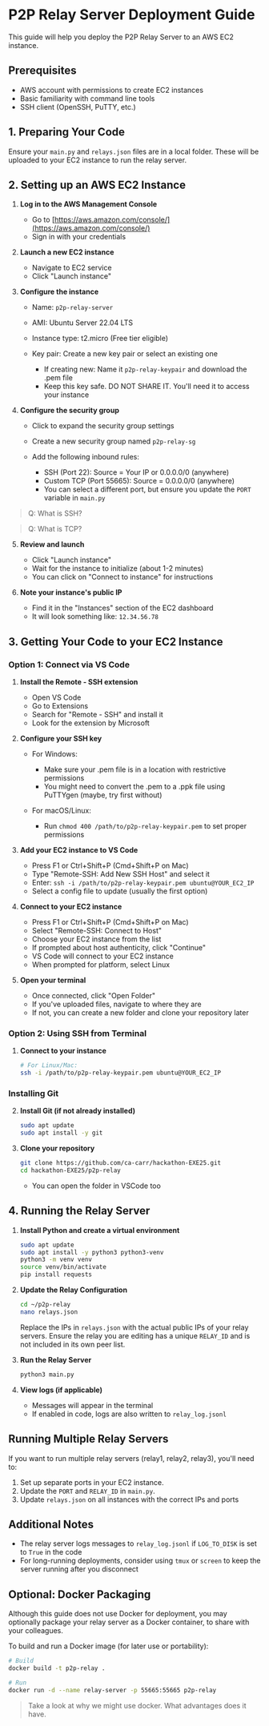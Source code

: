 # P2P Relay Server Deployment Guide

This guide will help you deploy the P2P Relay Server to an AWS EC2 instance.

## Prerequisites

* AWS account with permissions to create EC2 instances
* Basic familiarity with command line tools
* SSH client (OpenSSH, PuTTY, etc.)

## 1. Preparing Your Code

Ensure your `main.py` and `relays.json` files are in a local folder. These will be uploaded to your EC2 instance to run the relay server.

## 2. Setting up an AWS EC2 Instance

1. **Log in to the AWS Management Console**

   * Go to [https://aws.amazon.com/console/](https://aws.amazon.com/console/)
   * Sign in with your credentials

2. **Launch a new EC2 instance**

   * Navigate to EC2 service
   * Click "Launch instance"

3. **Configure the instance**

   * Name: `p2p-relay-server`
   * AMI: Ubuntu Server 22.04 LTS
   * Instance type: t2.micro (Free tier eligible)
   * Key pair: Create a new key pair or select an existing one

     * If creating new: Name it `p2p-relay-keypair` and download the .pem file
     * Keep this key safe. DO NOT SHARE IT. You'll need it to access your instance

4. **Configure the security group**

   * Click to expand the security group settings
   * Create a new security group named `p2p-relay-sg`
   * Add the following inbound rules:

     * SSH (Port 22): Source = Your IP or 0.0.0.0/0 (anywhere)
     * Custom TCP (Port 55665): Source = 0.0.0.0/0 (anywhere)
     * You can select a different port, but ensure you update the `PORT` variable in `main.py`

> Q: What is SSH?

> Q: What is TCP?

5. **Review and launch**

   * Click "Launch instance"
   * Wait for the instance to initialize (about 1-2 minutes)
   * You can click on "Connect to instance" for instructions

6. **Note your instance's public IP**

   * Find it in the "Instances" section of the EC2 dashboard
   * It will look something like: `12.34.56.78`

## 3. Getting Your Code to your EC2 Instance

### Option 1: Connect via VS Code

1. **Install the Remote - SSH extension**

   * Open VS Code
   * Go to Extensions
   * Search for "Remote - SSH" and install it
   * Look for the extension by Microsoft

2. **Configure your SSH key**

   * For Windows:

     * Make sure your .pem file is in a location with restrictive permissions
     * You might need to convert the .pem to a .ppk file using PuTTYgen (maybe, try first without)
   * For macOS/Linux:

     * Run `chmod 400 /path/to/p2p-relay-keypair.pem` to set proper permissions

3. **Add your EC2 instance to VS Code**

   * Press F1 or Ctrl+Shift+P (Cmd+Shift+P on Mac)
   * Type "Remote-SSH: Add New SSH Host" and select it
   * Enter: `ssh -i /path/to/p2p-relay-keypair.pem ubuntu@YOUR_EC2_IP`
   * Select a config file to update (usually the first option)

4. **Connect to your EC2 instance**

   * Press F1 or Ctrl+Shift+P (Cmd+Shift+P on Mac)
   * Select "Remote-SSH: Connect to Host"
   * Choose your EC2 instance from the list
   * If prompted about host authenticity, click "Continue"
   * VS Code will connect to your EC2 instance
   * When prompted for platform, select Linux

5. **Open your terminal**

   * Once connected, click "Open Folder"
   * If you've uploaded files, navigate to where they are
   * If not, you can create a new folder and clone your repository later

### Option 2: Using SSH from Terminal

1. **Connect to your instance**

   ```bash
   # For Linux/Mac:
   ssh -i /path/to/p2p-relay-keypair.pem ubuntu@YOUR_EC2_IP
   ```

### Installing Git

2. **Install Git (if not already installed)**

   ```bash
   sudo apt update
   sudo apt install -y git
   ```

3. **Clone your repository**

   ```bash
   git clone https://github.com/ca-carr/hackathon-EXE25.git
   cd hackathon-EXE25/p2p-relay
   ```

   * You can open the folder in VSCode too

## 4. Running the Relay Server

1. **Install Python and create a virtual environment**

   ```bash
   sudo apt update
   sudo apt install -y python3 python3-venv
   python3 -m venv venv
   source venv/bin/activate
   pip install requests
   ```

2. **Update the Relay Configuration**

   ```bash
   cd ~/p2p-relay
   nano relays.json
   ```

   Replace the IPs in `relays.json` with the actual public IPs of your relay servers. Ensure the relay you are editing has a unique `RELAY_ID` and is not included in its own peer list.

3. **Run the Relay Server**

   ```bash
   python3 main.py
   ```

4. **View logs (if applicable)**

   * Messages will appear in the terminal
   * If enabled in code, logs are also written to `relay_log.jsonl`

## Running Multiple Relay Servers

If you want to run multiple relay servers (relay1, relay2, relay3), you'll need to:

1. Set up separate ports in your EC2 instance.
2. Update the `PORT` and `RELAY_ID` in `main.py`.
3. Update `relays.json` on all instances with the correct IPs and ports

## Additional Notes

* The relay server logs messages to `relay_log.jsonl` if `LOG_TO_DISK` is set to `True` in the code
* For long-running deployments, consider using `tmux` or `screen` to keep the server running after you disconnect

## Optional: Docker Packaging

Although this guide does not use Docker for deployment, you may optionally package your relay server as a Docker container, to share with your colleagues.

To build and run a Docker image (for later use or portability):

```bash
# Build
docker build -t p2p-relay .

# Run
docker run -d --name relay-server -p 55665:55665 p2p-relay
```

> Take a look at why we might use docker. What advantages does it have.
